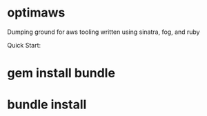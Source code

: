 optimaws
========

Dumping ground for aws tooling written using sinatra, fog, and ruby

Quick Start:

# gem install bundle
# bundle install
